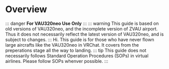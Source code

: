 # Overview
::: danger
**For VAU320neo Use Only**
:::
::: warning
This guide is based on old versions of VAU320neo, and the incomplete version of ZVAU airport. 
Thus it does not necessarily reflect the latest version of VAU320neo, and is subject to changes.
:::
Hi. This guide is for those who have never flown large aircrafts like the VAU320neo in VRChat.
It covers from the preperations stage all the way to landing.
::: tip
This guide does not necessarily follows Standard Operation Procedures (SOPs) in virtual airlines.
Please follow SOPs whenver possible.
:::